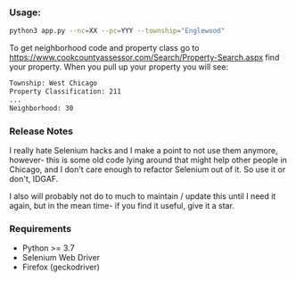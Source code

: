 
### Usage:

```bash
python3 app.py --nc=XX --pc=YYY --township="Englewood"
```

To get neighborhood code and property class go to https://www.cookcountyassessor.com/Search/Property-Search.aspx
find your property.  When you pull up your property you will see:


```bash
Township: West Chicago
Property Classification: 211
...
Neighborhood: 30
```

### Release Notes

I really hate Selenium hacks and I make a point to not use them anymore, however-
this is some old code lying around that might help other people in Chicago, and I 
don't care enough to refactor Selenium out of it. So use it or don't, IDGAF.

I also will probably not do to much to maintain / update this until I need it again, but 
in the mean time- if you find it useful, give it a star. 

### Requirements

- Python >= 3.7
- Selenium Web Driver
- Firefox (geckodriver)
